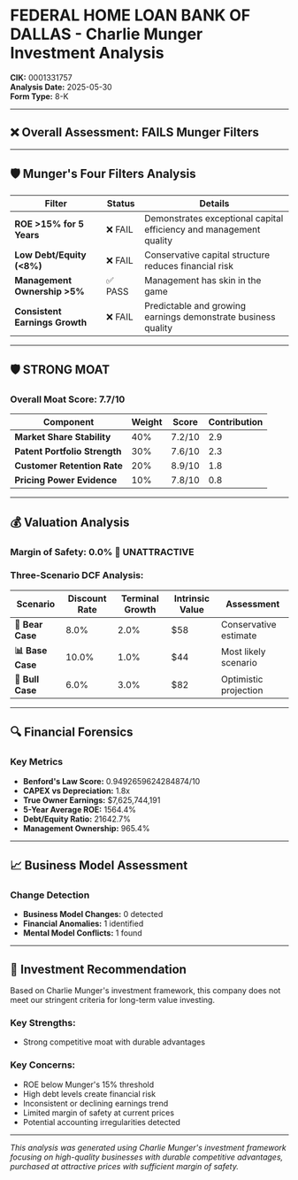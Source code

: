 # FEDERAL HOME LOAN BANK OF DALLAS - Charlie Munger Investment Analysis

**CIK:** 0001331757  
**Analysis Date:** 2025-05-30  
**Form Type:** 8-K

---

## ❌ **Overall Assessment: FAILS Munger Filters**

---

## 🛡️ **Munger's Four Filters Analysis**

| Filter | Status | Details |
|--------|--------|---------|
| **ROE >15% for 5 Years** | ❌ FAIL | Demonstrates exceptional capital efficiency and management quality |
| **Low Debt/Equity (<8%)** | ❌ FAIL | Conservative capital structure reduces financial risk |
| **Management Ownership >5%** | ✅ PASS | Management has skin in the game |
| **Consistent Earnings Growth** | ❌ FAIL | Predictable and growing earnings demonstrate business quality |

---

## 🛡️ **STRONG MOAT**

### **Overall Moat Score: 7.7/10**

| Component | Weight | Score | Contribution |
|-----------|--------|-------|--------------|
| **Market Share Stability** | 40% | 7.2/10 | 2.9 |
| **Patent Portfolio Strength** | 30% | 7.6/10 | 2.3 |
| **Customer Retention Rate** | 20% | 8.9/10 | 1.8 |
| **Pricing Power Evidence** | 10% | 7.8/10 | 0.8 |

---

## 💰 **Valuation Analysis**

### **Margin of Safety: 0.0% 🔴 **UNATTRACTIVE****

### Three-Scenario DCF Analysis:

| Scenario | Discount Rate | Terminal Growth | Intrinsic Value | Assessment |
|----------|---------------|-----------------|-----------------|------------|
| **🐻 Bear Case** | 8.0% | 2.0% | $58 | Conservative estimate |
| **📊 Base Case** | 10.0% | 1.0% | $44 | Most likely scenario |
| **🚀 Bull Case** | 6.0% | 3.0% | $82 | Optimistic projection |

---

## 🔍 **Financial Forensics**

### Key Metrics
- **Benford's Law Score:** 0.9492659624284874/10
- **CAPEX vs Depreciation:** 1.8x
- **True Owner Earnings:** $7,625,744,191
- **5-Year Average ROE:** 1564.4%
- **Debt/Equity Ratio:** 21642.7%
- **Management Ownership:** 965.4%

---

## 📈 **Business Model Assessment**

### Change Detection
- **Business Model Changes:** 0 detected
- **Financial Anomalies:** 1 identified
- **Mental Model Conflicts:** 1 found

---

## 🎯 **Investment Recommendation**

Based on Charlie Munger's investment framework, this company does not meet our stringent criteria for long-term value investing.

### Key Strengths:
- Strong competitive moat with durable advantages

### Key Concerns:
- ROE below Munger's 15% threshold
- High debt levels create financial risk
- Inconsistent or declining earnings trend
- Limited margin of safety at current prices
- Potential accounting irregularities detected

---

*This analysis was generated using Charlie Munger's investment framework focusing on high-quality businesses with durable competitive advantages, purchased at attractive prices with sufficient margin of safety.*
